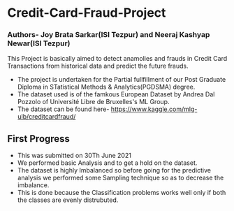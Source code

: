 # Credit-Card-Fraud-Project

### Authors- Joy Brata Sarkar(ISI Tezpur) and Neeraj Kashyap Newar(ISI Tezpur) 
This Project is basically aimed to detect anamolies and frauds in Credit Card Transactions from historical data and predict the future frauds. 
* The project is undertaken for the Partial fullfillment of our Post Graduate Diploma in STatistical Methods & Analytics(PGDSMA) degree.
* The dataset used is of the famkous European Dataset by Andrea Dal Pozzolo of Université Libre de Bruxelles's ML Group.
* The dataset can be found here- https://www.kaggle.com/mlg-ulb/creditcardfraud/

## First Progress
* This was submitted on 30Th June 2021
* We performed basic Analysis and to get a hold on the dataset.
* The dataset is highly Imbalanced so before going for the predictive analysis we performed some Sampling technique so as to decrease the imbalance.
* This is done because the Classification problems works well only if both the classes are evenly distrubuted.





